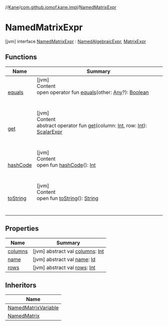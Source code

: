 //[Kane](../../index.md)/[com.github.jomof.kane.impl](../index.md)/[NamedMatrixExpr](index.md)



# NamedMatrixExpr  
 [jvm] interface [NamedMatrixExpr](index.md) : [NamedAlgebraicExpr](../-named-algebraic-expr/index.md), [MatrixExpr](../-matrix-expr/index.md)   


## Functions  
  
|  Name|  Summary| 
|---|---|
| <a name="kotlin/Any/equals/#kotlin.Any?/PointingToDeclaration/"></a>[equals](../../com.github.jomof.kane.impl.types/-double-algebraic-type/index.md#%5Bkotlin%2FAny%2Fequals%2F%23kotlin.Any%3F%2FPointingToDeclaration%2F%5D%2FFunctions%2F-931635057)| <a name="kotlin/Any/equals/#kotlin.Any?/PointingToDeclaration/"></a>[jvm]  <br>Content  <br>open operator fun [equals](../../com.github.jomof.kane.impl.types/-double-algebraic-type/index.md#%5Bkotlin%2FAny%2Fequals%2F%23kotlin.Any%3F%2FPointingToDeclaration%2F%5D%2FFunctions%2F-931635057)(other: [Any](https://kotlinlang.org/api/latest/jvm/stdlib/kotlin/-any/index.html)?): [Boolean](https://kotlinlang.org/api/latest/jvm/stdlib/kotlin/-boolean/index.html)  <br><br><br>
| <a name="com.github.jomof.kane.impl/MatrixExpr/get/#kotlin.Int#kotlin.Int/PointingToDeclaration/"></a>[get](../-matrix-expr/get.md)| <a name="com.github.jomof.kane.impl/MatrixExpr/get/#kotlin.Int#kotlin.Int/PointingToDeclaration/"></a>[jvm]  <br>Content  <br>abstract operator fun [get](../-matrix-expr/get.md)(column: [Int](https://kotlinlang.org/api/latest/jvm/stdlib/kotlin/-int/index.html), row: [Int](https://kotlinlang.org/api/latest/jvm/stdlib/kotlin/-int/index.html)): [ScalarExpr](../-scalar-expr/index.md)  <br><br><br>
| <a name="kotlin/Any/hashCode/#/PointingToDeclaration/"></a>[hashCode](../../com.github.jomof.kane.impl.types/-double-algebraic-type/index.md#%5Bkotlin%2FAny%2FhashCode%2F%23%2FPointingToDeclaration%2F%5D%2FFunctions%2F-931635057)| <a name="kotlin/Any/hashCode/#/PointingToDeclaration/"></a>[jvm]  <br>Content  <br>open fun [hashCode](../../com.github.jomof.kane.impl.types/-double-algebraic-type/index.md#%5Bkotlin%2FAny%2FhashCode%2F%23%2FPointingToDeclaration%2F%5D%2FFunctions%2F-931635057)(): [Int](https://kotlinlang.org/api/latest/jvm/stdlib/kotlin/-int/index.html)  <br><br><br>
| <a name="kotlin/Any/toString/#/PointingToDeclaration/"></a>[toString](../../com.github.jomof.kane.impl.types/-object-kane-type/-companion/index.md#%5Bkotlin%2FAny%2FtoString%2F%23%2FPointingToDeclaration%2F%5D%2FFunctions%2F-931635057)| <a name="kotlin/Any/toString/#/PointingToDeclaration/"></a>[jvm]  <br>Content  <br>open fun [toString](../../com.github.jomof.kane.impl.types/-object-kane-type/-companion/index.md#%5Bkotlin%2FAny%2FtoString%2F%23%2FPointingToDeclaration%2F%5D%2FFunctions%2F-931635057)(): [String](https://kotlinlang.org/api/latest/jvm/stdlib/kotlin/-string/index.html)  <br><br><br>


## Properties  
  
|  Name|  Summary| 
|---|---|
| <a name="com.github.jomof.kane.impl/NamedMatrixExpr/columns/#/PointingToDeclaration/"></a>[columns](index.md#%5Bcom.github.jomof.kane.impl%2FNamedMatrixExpr%2Fcolumns%2F%23%2FPointingToDeclaration%2F%5D%2FProperties%2F-931635057)| <a name="com.github.jomof.kane.impl/NamedMatrixExpr/columns/#/PointingToDeclaration/"></a> [jvm] abstract val [columns](index.md#%5Bcom.github.jomof.kane.impl%2FNamedMatrixExpr%2Fcolumns%2F%23%2FPointingToDeclaration%2F%5D%2FProperties%2F-931635057): [Int](https://kotlinlang.org/api/latest/jvm/stdlib/kotlin/-int/index.html)   <br>
| <a name="com.github.jomof.kane.impl/NamedMatrixExpr/name/#/PointingToDeclaration/"></a>[name](index.md#%5Bcom.github.jomof.kane.impl%2FNamedMatrixExpr%2Fname%2F%23%2FPointingToDeclaration%2F%5D%2FProperties%2F-931635057)| <a name="com.github.jomof.kane.impl/NamedMatrixExpr/name/#/PointingToDeclaration/"></a> [jvm] abstract val [name](index.md#%5Bcom.github.jomof.kane.impl%2FNamedMatrixExpr%2Fname%2F%23%2FPointingToDeclaration%2F%5D%2FProperties%2F-931635057): [Id](../index.md#%5Bcom.github.jomof.kane.impl%2FId%2F%2F%2FPointingToDeclaration%2F%5D%2FClasslikes%2F-931635057)   <br>
| <a name="com.github.jomof.kane.impl/NamedMatrixExpr/rows/#/PointingToDeclaration/"></a>[rows](index.md#%5Bcom.github.jomof.kane.impl%2FNamedMatrixExpr%2Frows%2F%23%2FPointingToDeclaration%2F%5D%2FProperties%2F-931635057)| <a name="com.github.jomof.kane.impl/NamedMatrixExpr/rows/#/PointingToDeclaration/"></a> [jvm] abstract val [rows](index.md#%5Bcom.github.jomof.kane.impl%2FNamedMatrixExpr%2Frows%2F%23%2FPointingToDeclaration%2F%5D%2FProperties%2F-931635057): [Int](https://kotlinlang.org/api/latest/jvm/stdlib/kotlin/-int/index.html)   <br>


## Inheritors  
  
|  Name| 
|---|
| <a name="com.github.jomof.kane.impl/NamedMatrixVariable///PointingToDeclaration/"></a>[NamedMatrixVariable](../-named-matrix-variable/index.md)
| <a name="com.github.jomof.kane.impl/NamedMatrix///PointingToDeclaration/"></a>[NamedMatrix](../-named-matrix/index.md)


